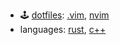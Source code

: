 - 🕹️ [dotfiles](https://github.com/rurumimic/dotfiles): [.vim](https://github.com/rurumimic/.vim), [nvim](https://github.com/rurumimic/nvim)
- languages: [rust](https://github.com/rurumimic/rust), [c++](https://github.com/rurumimic/cplusplus)
